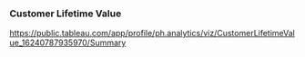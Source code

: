 ### Customer Lifetime Value

https://public.tableau.com/app/profile/ph.analytics/viz/CustomerLifetimeValue_16240787935970/Summary

